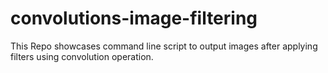 # convolutions-image-filtering
This Repo showcases command line script to output images after applying filters using convolution operation.
